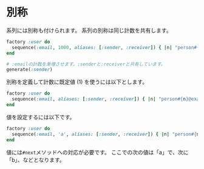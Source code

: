 # 別称

系列には別称も付けられます。
系列の別称は同じ計数を共有します。

```ruby
factory :user do
  sequence(:email, 1000, aliases: [:sender, :receiver]) { |n| "person#{n}@example.com" }
end

# :emailの計数を漸増させます。:senderと:receiverと共有しています。
generate(:sender)
```

別称を定義して計数に既定値 (1) を使うには以下とします。

```ruby
factory :user do
  sequence(:email, aliases: [:sender, :receiver]) { |n| "person#{n}@example.com" }
end
```

値を設定するには以下です。

```ruby
factory :user do
  sequence(:email, 'a', aliases: [:sender, :receiver]) { |n| "person#{n}@example.com" }
end
```

値には`#next`メソッドへの対応が必要です。
ここでの次の値は「a」で、次に「b」、などとなります。
